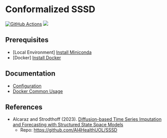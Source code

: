 # Conformalized SSSD
<p align="left">
  <a href="https://github.com/SpaceTimeViz/Conformalized-SSSD/actions"><img src="https://github.com/SpaceTimeViz/Conformalized-SSSD/workflows/Test/badge.svg" alt="GitHub Actions"/></a>
  <a href="https://codecov.io/gh/SpaceTimeViz/Conformalized-SSSD" ><img src="https://codecov.io/gh/SpaceTimeViz/Conformalized-SSSD/graph/badge.svg?token=VLFBKCYB93"/>
 </a>
</p>

## Prerequisites
- [Local Environment] [Install Miniconda](https://docs.anaconda.com/free/miniconda/miniconda-install/)
- [Docker] [Install Docker](https://docs.docker.com/get-docker/)

## Documentation
- [Configuration](configs/README.md)
- [Docker Common Usage](envs/docker/README.md)


## References
- Alcaraz and Strodthoff (2023). [Diffusion-based Time Series Imputation and Forecasting with Structured State Space Models](https://arxiv.org/pdf/2208.09399.pdf)
  - Repo: https://github.com/AI4HealthUOL/SSSD
